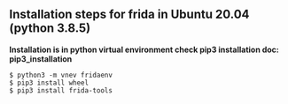 ## Installation steps for frida in Ubuntu 20.04 (python 3.8.5)

__Installation is in python virtual environment check pip3 installation doc: pip3_installation__

```
$ python3 -m vnev fridaenv
$ pip3 install wheel
$ pip3 install frida-tools

```
